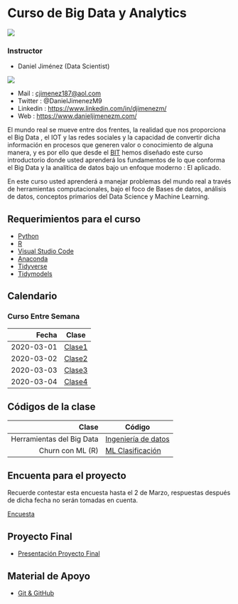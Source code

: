 # Curso de Big Data y Analytics


![](https://bit.institute/images/Instituto-Cursos-Programacion-50lg.png)


### Instructor


* Daniel Jiménez (Data Scientist)

![](https://media-exp1.licdn.com/dms/image/C5603AQELw6YtZh3zmw/profile-displayphoto-shrink_200_200/0/1607703563849?e=1619049600&v=beta&t=Su_TpTDpDPFtyBL6xhl4iShfaeoYXM-iOI7yx6LFYUg) 

  + Mail : cjimenez187@aol.com
  + Twitter : @DanielJimenezM9
  + Linkedin : https://www.linkedin.com/in/djimenezm/
  + Web : https://www.danieljimenezm.com/
  


El mundo real se mueve entre dos frentes, la realidad que nos proporciona el Big Data , el IOT y las redes sociales y la capacidad de convertir dicha información en procesos que generen valor o conocimiento de alguna manera, y es por ello que desde el [BIT](https://bit.institute/) hemos diseñado este curso introductorio donde usted aprenderá los fundamentos de lo que conforma el Big Data y la analítica de datos bajo un enfoque moderno : El aplicado.

En este curso usted aprenderá a manejar problemas del mundo real a través de herramientas computacionales, bajo el foco de Bases de datos, análisis de datos, conceptos primarios del Data Science y Machine Learning.

## Requerimientos para el curso

* [Python](https://www.python.org/downloads/)
* [R](https://www.icesi.edu.co/CRAN/)
* [Visual Studio Code](https://code.visualstudio.com/)
* [Anaconda](https://www.anaconda.com/products/individual)
* [Tidyverse](https://www.tidyverse.org/)
* [Tidymodels](https://www.tidymodels.org/)


## Calendario

### Curso Entre Semana

|Fecha|Clase|
|-----:|-----|
|2020-03-01|[Clase1](https://github.com/carlosjimenez88M/bootcamprBIT/blob/master/Presentaciones/Clase1.pdf)|
|2020-03-02|[Clase2](https://github.com/carlosjimenez88M/bootcamprBIT/blob/master/Presentaciones/Clase2.pdf)|
|2020-03-03|[Clase3]()|
|2020-03-04|[Clase4](https://github.com/carlosjimenez88M/Big-Data-y-Analytics/blob/master/Presentaciones/Clase-Analytics.md)|

## Códigos de la clase 

|Clase|Código|
|-----:|-----|
|Herramientas del Big Data|[Ingeniería de datos](https://github.com/carlosjimenez88M/bootcamprBIT/blob/master/C%C3%B3digos/Data_Eng.ipynb)|
|Churn con ML (R)|[ML Clasificación](https://github.com/carlosjimenez88M/Big-Data-y-Analytics/blob/master/Ejercicios/E2.Rmd)|


## Encuenta para el proyecto 

Recuerde contestar esta encuesta hasta el 2 de Marzo, respuestas después de dicha fecha no serán tomadas en cuenta. 

[Encuesta](https://docs.google.com/forms/d/e/1FAIpQLSdLnRioQYltk80g68rveDoc856gISVS2N3GNkujqDX_hwc8Bg/viewform?usp=sf_link)

## Proyecto Final

* [Presentación Proyecto Final](https://github.com/carlosjimenez88M/bootcamprBIT/blob/master/BIT/Trabajo_Final.md)


## Material de Apoyo

* [Git & GitHub](https://github.com/carlosjimenez88M/Big-Data-y-Analytics/blob/master/Presentaciones/git%26github.pdf)


